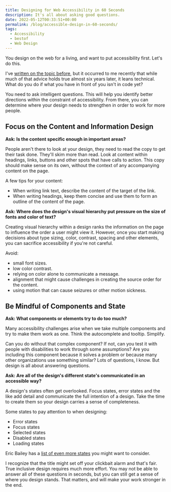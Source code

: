 ```yaml
---
title: Designing for Web Accessibility in 60 Seconds
description: It's all about asking good questions.
date: 2022-05-12T00:33:51+00:00
permalink: /blog/accessible-design-in-60-seconds/
tags:
  - Accessibility
  - bestof
  - Web Design
---
```


You design on the web for a living, and want to put accessibility first. Let's do this.

I've [written on the topic before](/blog/web-accessibility-in-60-seconds/), but it occurred to me recently that while much of that advice holds true almost six years later, it leans technical. What do you do if what you have in front of you isn't in code yet?

You need to ask intelligent questions. This will help you identify better directions within the constraint of accessibility. From there, you can determine where your design needs to strengthen in order to work for more people.

## Focus on the Content and Information Design

**Ask: Is the content specific enough in important areas?**

People aren't there to look at your design, they need to read the copy to get their task done. They'll skim more than read. Look at content within headings, links, buttons and other spots that have calls to action. This copy should make sense on its own, without the context of any accompanying content on the page.

A few tips for your content:

- When writing link text, describe the content of the target of the link.
- When writing headings, keep them concise and use them to form an outline of the content of the page.

**Ask: Where does the design's visual hierarchy put pressure on the size of fonts and color of text?**

Creating visual hierarchy within a design ranks the information on the page to influence the order a user might view it. However, once you start making decisions about type sizing, color, contrast, spacing and other elements, you can sacrifice accessibility if you're not careful.

Avoid:

- small font sizes.
- low color contrast.
- relying on color alone to communicate a message.
- alignment that might cause challenges in creating the source order for the content.
- using motion that can cause seizures or other motion sickness.

## Be Mindful of Components and State

**Ask: What components or elements try to do too much?**

Many accessibility challenges arise when we take multiple components and try to make them work as one. Think the autocomplete and tooltip. Simplify.

Can you do without that complex component? If not, can you test it with people with disabilities to work through some assumptions? Are you including this component because it solves a problem or because many other organizations use something similar? Lots of questions, I know. But design is all about answering questions.

**Ask: Are all of the design's different state's communicated in an accessible way?**

A design's states often get overlooked. Focus states, error states and the like add detail and communicate the full intention of a design. Take the time to create them so your design carries a sense of completeness.

Some states to pay attention to when designing:

- Error states
- Focus states
- Selected states
- Disabled states
- Loading states

Eric Bailey has a [list of even more states](https://ericwbailey.design/writing/all-the-user-facing-states/) you might want to consider.

I recognize that the title might set off your clickbait alarm and that's fair. True inclusive design requires much more effort. You may not be able to answer all of these questions in seconds, but you can still get a sense of where you design stands. That matters, and will make your work stronger in the end.

